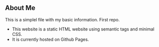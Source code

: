 ## About Me 
This is a simplel file with my basic information. First repo.
* This website is a static HTML website using semantic tags and minimal CSS. 
* It is currently hosted on Github Pages.

